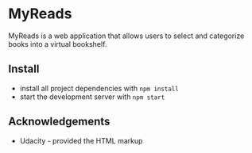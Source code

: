 # MyReads

MyReads is a web application that allows users to select and categorize books into a virtual bookshelf.

## Install

* install all project dependencies with `npm install`
* start the development server with `npm start`

## Acknowledgements

- Udacity - provided the HTML markup
